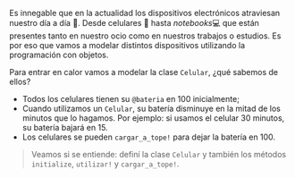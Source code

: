 Es innegable que en la actualidad los dispositivos electrónicos atraviesan nuestro día a día :electric_plug:. Desde celulares :iphone: hasta _notebooks_:computer: que están presentes tanto en nuestro ocio como en nuestros trabajos o estudios. Es por eso que vamos a modelar distintos dispositivos utilizando la programación con objetos. 

Para entrar en calor vamos a modelar la clase `Celular`, ¿qué sabemos de ellos?

* Todos los celulares tienen su `@bateria` en 100 inicialmente;
* Cuando utilizamos un `Celular`, su batería disminuye en la mitad de los minutos que lo hagamos. Por ejemplo: si usamos el celular 30 minutos, su batería bajará en 15. 
* Los celulares se pueden `cargar_a_tope!` para dejar la batería en 100. 

> Veamos si se entiende: definí la clase `Celular` y también los métodos `initialize`, `utilizar!` y `cargar_a_tope!`.